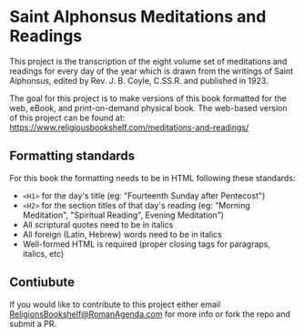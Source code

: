 # Saint Alphonsus Meditations and Readings

This project is the transcription of the eight volume set of meditations and readings for every day of the year which is drawn from the writings of Saint Alphonsus, edited by Rev. J. B. Coyle, C.SS.R. and published in 1923.

The goal for this project is to make versions of this book formatted for the web, eBook, and print-on-demand physical book. The web-based version of this project can be found at: https://www.religiousbookshelf.com/meditations-and-readings/

## Formatting standards

For this book the formatting needs to be in HTML following these standards:

  * `<H1>` for the day's title  (eg: "Fourteenth Sunday after Pentecost")
  * `<H2>` for the section titles of that day's reading (eg: "Morning Meditation", "Spiritual Reading", Evening Meditation")
  * All scriptural quotes need to be in italics
  * All foreign (Latin, Hebrew) words need to be in italics
  * Well-formed HTML is required (proper closing tags for paragraps, italics, etc)


## Contiubute

If you would like to contribute to this project either email ReligionsBookshelf@RomanAgenda.com for more info or fork the repo and submit a PR.
